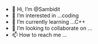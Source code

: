 - 👋 Hi, I’m @Sambidit
- 👀 I’m interested in ...coding
- 🌱 I’m currently learning ...C++
- 💞️ I’m looking to collaborate on ...
- 📫 How to reach me ...

<!---
Sambidit/Sambidit is a ✨ special ✨ repository because its `README.md` (this file) appears on your GitHub profile.
You can click the Preview link to take a look at your changes.
--->
